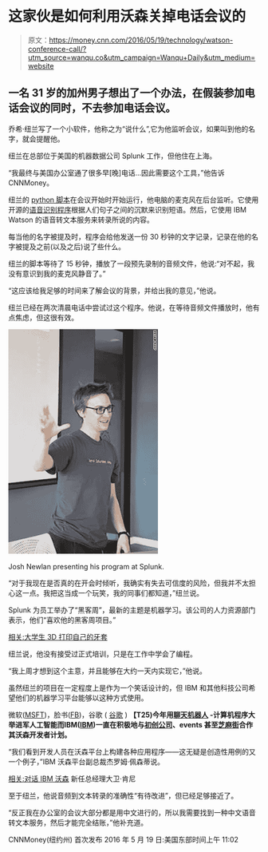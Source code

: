 # 这家伙是如何利用沃森关掉电话会议的

> 原文：<https://money.cnn.com/2016/05/19/technology/watson-conference-call/?utm_source=wanqu.co&utm_campaign=Wanqu+Daily&utm_medium=website>

## 一名 31 岁的加州男子想出了一个办法，在假装参加电话会议的同时，不去参加电话会议。

乔希·纽兰写了一个小软件，他称之为“说什么”,它为他监听会议，如果叫到他的名字，就会提醒他。

纽兰在总部位于美国的机器数据公司 Splunk 工作，但他住在上海。

“我最终与美国办公室通了很多早[晚]电话...因此需要这个工具，”他告诉 CNNMoney。

纽兰的 [python 脚本](https://github.com/joshnewlan/say_what)在会议开始时开始运行，他电脑的麦克风在后台监听。它使用开源的[语音识别程序](https://github.com/Uberi/speech_recognition)根据人们句子之间的沉默来识别短语。然后，它使用 IBM Watson 的语音转文本服务来转录所说的内容。

每当他的名字被提及时，程序会给他发送一份 30 秒钟的文字记录，记录在他的名字被提及之前(以及之后)说了些什么。

纽兰的脚本等待了 15 秒钟，播放了一段预先录制的音频文件，他说:“对不起，我没有意识到我的麦克风静音了。”

“这应该给我足够的时间来了解会议的背景，并给出我的意见，”他说。

纽兰已经在两次清晨电话中尝试过这个程序。他说，在等待音频文件播放时，他有点焦虑，但这很有效。

![Josh Newlan](img/6d430d0cef43686ded0c84a40054fb56.png)

Josh Newlan presenting his program at Splunk.



“对于我现在是否真的在开会时倾听，我确实有失去可信度的风险，但我并不太担心这一点。我把这当成一个玩笑，我的同事们都知道，”纽兰说。

Splunk 为员工举办了“黑客周”，最新的主题是机器学习。该公司的人力资源部门表示，他们“喜欢他的黑客周项目。”

[相关:大学生 3D 打印自己的牙套](http://money.cnn.com/2016/03/16/technology/homemade-invisalign/)

纽兰说，他没有接受过正式培训，只是在工作中学会了编程。

“我上周才想到这个主意，并且能够在大约一天内实现它，”他说。

虽然纽兰的项目在一定程度上是作为一个笑话设计的，但 IBM 和其他科技公司希望他们的机器学习平台能够以这种方式使用。

微软([MSFT](http://money.cnn.com/quote/quote.html?symb=MSFT&source=story_quote_link))，脸书([FB](http://money.cnn.com/quote/quote.html?symb=FB&source=story_quote_link))，谷歌 ( [谷歌](http://money.cnn.com/quote/quote.html?symb=GOOGL&source=story_quote_link) ) **【T25)今年用[聊天机器人](http://money.cnn.com/2016/03/25/technology/microsoft-sorry-tay/) -计算机程序大举进军人工智能而IBM([IBM](http://money.cnn.com/quote/quote.html?symb=IBM&source=story_quote_link))一直在积极地与[初创公司](http://money.cnn.com/2016/01/29/technology/watson-cool-apps/)、events 甚至[芝麻街](http://money.cnn.com/2016/04/27/technology/watson-sesame-street/)合作其沃森开发者计划。**

“我们看到开发人员在沃森平台上构建各种应用程序——这无疑是创造性用例的又一个例子，”IBM 沃森平台副总裁杰罗姆·佩森蒂说。

[相关:对话 IBM 沃森](http://money.cnn.com/2016/04/13/technology/watson-david-kenny/) 新任总经理大卫·肯尼

至于纽兰，他说音频到文本转录的准确性“有待改进”，但已经足够接近了。

“反正我在办公室的会议大部分都是用中文进行的，所以我需要找到一种中文语音转文本服务，然后才能完全结账，”他补充道。

CNNMoney(纽约州) 首次发布 2016 年 5 月 19 日:美国东部时间上午 11:02